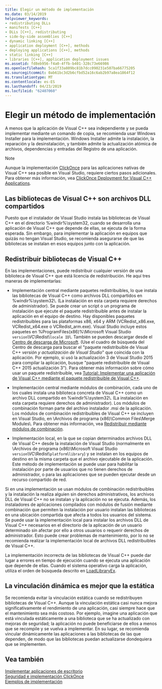 ```yaml
---
title: Elegir un método de implementación
ms.date: 03/14/2019
helpviewer_keywords:
- redistributing DLLs
- manifests [C++]
- DLLs [C++], redistributing
- side-by-side assemblies [C++]
- dynamic linking [C++]
- application deployment [C++], methods
- deploying applications [C++], methods
- static linking [C++]
- libraries [C++], application deployment issues
ms.assetid: fd8eb956-f4a0-4ffb-b401-328c73e66986
ms.openlocfilehash: 5ca1f33a809bc81b7dcc090231e507ba66775205
ms.sourcegitcommit: 0ab61bc3d2b6cfbd52a16c6ab2b97a8ea1864f12
ms.translationtype: MT
ms.contentlocale: es-ES
ms.lasthandoff: 04/23/2019
ms.locfileid: "62407060"
---
```

# <a name="choosing-a-deployment-method"></a>Elegir un método de implementación

A menos que la aplicación de Visual C++ sea independiente y se pueda implementar mediante un comando de copia, se recomienda usar Windows Installer para la implementación. Windows Installer admite la instalación, la reparación y la desinstalación, y también admite la actualización atómica de archivos, dependencias y entradas del Registro de una aplicación.

> [!NOTE]
>  Aunque la implementación [ClickOnce](/visualstudio/deployment/clickonce-security-and-deployment) para las aplicaciones nativas de Visual C++ sea posible en Visual Studio, requiere ciertos pasos adicionales. Para obtener más información, vea [ClickOnce Deployment for Visual C++ Applications](clickonce-deployment-for-visual-cpp-applications.md).

## <a name="visual-c-libraries-are-shared-dlls"></a>Las bibliotecas de Visual C++ son archivos DLL compartidos

Puesto que el instalador de Visual Studio instala las bibliotecas de Visual C++ en el directorio %windir%\system32\, cuando se desarrolla una aplicación de Visual C++ que depende de ellas, se ejecuta de la forma esperada. Sin embargo, para implementar la aplicación en equipos que quizás no tengan Visual Studio, se recomienda asegurarse de que las bibliotecas se instalan en esos equipos junto con la aplicación.

## <a name="redistributing-visual-c-libraries"></a>Redistribuir bibliotecas de Visual C++

En las implementaciones, puede redistribuir cualquier versión de una biblioteca de Visual C++ que está licencia de redistribución. He aquí tres maneras de implementarlas:

- Implementación central mediante paquetes redistribuibles, lo que instala las bibliotecas de Visual C++ como archivos DLL compartidos en %windir%\system32\\. (La instalación en esta carpeta requiere derechos de administrador). Se puede crear un script o un programa de instalación que ejecute el paquete redistribuible antes de instalar la aplicación en el equipo de destino. Hay disponibles paquetes redistribuibles para las plataformas x86, x64 y ARM (VCRedist_x86.exe, VCRedist_x64.exe o VCRedist_arm.exe). Visual Studio incluye estos paquetes en %ProgramFiles(x86)%\Microsoft Visual Studio `version`\VC\Redist\\`locale ID`\\. También se pueden descargar desde el [Centro de descarga de Microsoft](https://www.microsoft.com/download). (Use el cuadro de búsqueda del Centro de descarga para buscar el "paquete redistribuible de Visual C++ *versión y actualización de Visual Studio*" que coincida con la aplicación. Por ejemplo, si usó la actualización 3 de Visual Studio 2015 para compilar la aplicación, busque "paquete redistribuible de Visual C++ 2015 actualización 3"). Para obtener más información sobre cómo usar un paquete redistribuible, vea [Tutorial: Implementar una aplicación de Visual C++ mediante el paquete redistribuible de Visual C++](deploying-visual-cpp-application-by-using-the-vcpp-redistributable-package.md).

- Implementación central mediante módulos de combinación, cada uno de los cuales instala una biblioteca concreta de Visual C++ como un archivo DLL compartido en %windir%\system32\\. (La instalación en esta carpeta requiere derechos de administrador). Los módulos de combinación forman parte del archivo instalador .msi de la aplicación. Los módulos de combinación redistribuibles de Visual C++ se incluyen en Visual Studio, en \Archivos de programa (x86)\Common Files\Merge Modules\\. Para obtener más información, vea [Redistribuir mediante módulos de combinación](redistributing-components-by-using-merge-modules.md).

- Implementación local, en la que se copian determinados archivos DLL de Visual C++ desde la instalación de Visual Studio (normalmente en \Archivos de programa (x86)\Microsoft Visual Studio `version`\VC\Redist\\`platform`\\`library`\) y se instalan en los equipos de destino en la misma carpeta que el archivo ejecutable de la aplicación. Este método de implementación se puede usar para habilitar la instalación por parte de usuarios que no tienen derechos de administrador, o para las aplicaciones que se pueden ejecutar desde un recurso compartido de red.

Si en una implementación se usan módulos de combinación redistribuibles y la instalación la realiza alguien sin derechos administrativos, los archivos DLL de Visual C++ no se instalan y la aplicación no se ejecuta. Además, los instaladores de aplicaciones compilados con módulos de fusión mediante combinación que permiten la instalación por usuario instalan las bibliotecas en una ubicación compartida que afecta a todos los usuarios del sistema. Se puede usar la implementación local para instalar los archivos DLL de Visual C++ necesarios en el directorio de la aplicación de un usuario determinado sin afectar por ello a otros usuarios o requerir derechos de administrador. Esto puede crear problemas de mantenimiento, por lo no se recomienda realizar la implementación local de archivos DLL redistribuibles de Visual C++.

La implementación incorrecta de las bibliotecas de Visual C++ puede dar lugar a errores en tiempo de ejecución cuando se ejecuta una aplicación que depende de ellas. Cuando el sistema operativo carga la aplicación, utiliza el orden de búsqueda descrito en [LoadLibraryEx](/windows/desktop/api/libloaderapi/nf-libloaderapi-loadlibraryexw).

## <a name="dynamic-linking-is-better-than-static-linking"></a>La vinculación dinámica es mejor que la estática

Se recomienda evitar la vinculación estática cuando se redistribuyen bibliotecas de Visual C++. Aunque la vinculación estática casi nunca mejora significativamente el rendimiento de una aplicación, casi siempre hace que el mantenimiento sea más costoso. Por ejemplo, imagine una aplicación que está vinculada estáticamente a una biblioteca que se ha actualizado con mejoras de seguridad; la aplicación no puede beneficiarse de ellos a menos que se recompile y se vuelva a implementar. En su lugar, se recomienda vincular dinámicamente las aplicaciones a las bibliotecas de las que dependen, de modo que las bibliotecas puedan actualizarse dondequiera que se implementen.

## <a name="see-also"></a>Vea también

[Implementar aplicaciones de escritorio](deploying-native-desktop-applications-visual-cpp.md)<br>
[Seguridad e implementación ClickOnce](/visualstudio/deployment/clickonce-security-and-deployment)<br>
[Ejemplos de implementación](deployment-examples.md)
